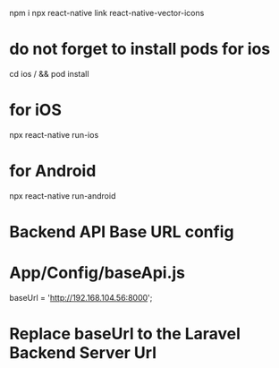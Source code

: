 npm i
npx react-native link react-native-vector-icons

# do not forget to install pods for ios
cd ios / && pod install

# for iOS
npx react-native run-ios

# for Android

npx react-native run-android


# Backend API Base URL config
# App/Config/baseApi.js
baseUrl = 'http://192.168.104.56:8000';
# Replace baseUrl to the Laravel Backend Server Url